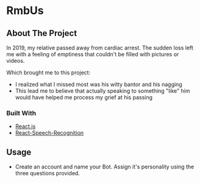 # RmbUs
 
## About The Project



In 2019, my relative passed away from cardiac arrest. The sudden loss left me with a feeling of emptiness that couldn't be filled with pictures or videos.

Which brought me to this project:
* I realized what I missed most was his witty bantor and his nagging
* This lead me to believe that actually speaking to something "like" him would have helped me process my grief at his passing


### Built With

* [React.js](https://reactjs.org/)
* [React-Speech-Recognition](https://www.npmjs.com/package/react-speech-recognition)

## Usage
* Create an account and name your Bot. Assign it's personality using the three questions provided.

